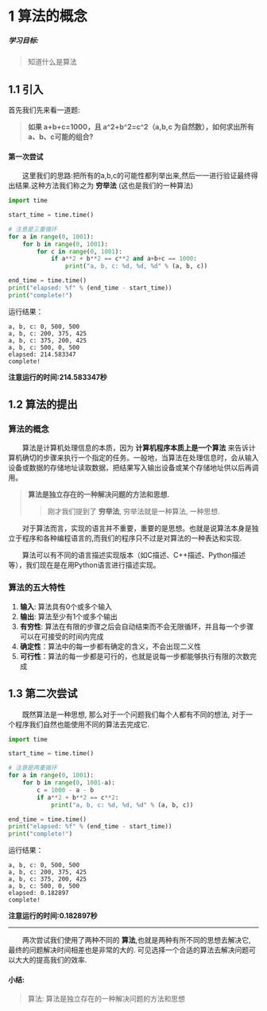 # **1 算法的概念**
##### 学习目标:
>知道什么是算法



## 1.1 引入

首先我们先来看一道题:

>**如果 a+b+c=1000，且 a^2+b^2=c^2（a,b,c 为自然数），如何求出所有a、b、c可能的组合?**


#### 第一次尝试

&emsp;&emsp;这里我们的思路:把所有的a,b,c的可能性都列举出来,然后一一进行验证最终得出结果.这种方法我们称之为 **穷举法** (这也是我们的一种算法)
```python
import time

start_time = time.time()

# 注意是三重循环
for a in range(0, 1001):
    for b in range(0, 1001):
        for c in range(0, 1001):
            if a**2 + b**2 == c**2 and a+b+c == 1000:
                print("a, b, c: %d, %d, %d" % (a, b, c))

end_time = time.time()
print("elapsed: %f" % (end_time - start_time))
print("complete!")
```

运行结果：
```
a, b, c: 0, 500, 500
a, b, c: 200, 375, 425
a, b, c: 375, 200, 425
a, b, c: 500, 0, 500
elapsed: 214.583347
complete!
```

**注意运行的时间:214.583347秒**

## 1.2 算法的提出

### 算法的概念



&emsp;&emsp;算法是计算机处理信息的本质，因为 **计算机程序本质上是一个算法** 来告诉计算机确切的步骤来执行一个指定的任务。一般地，当算法在处理信息时，会从输入设备或数据的存储地址读取数据，把结果写入输出设备或某个存储地址供以后再调用。


>**算法是独立存在的一种解决问题的方法和思想.**
>>刚才我们提到了 **穷举法**, 穷举法就是一种算法, 一种思想.

&emsp;&emsp;对于算法而言，实现的语言并不重要，重要的是思想。也就是说算法本身是独立于程序和各种编程语言的,而我们的程序只不过是对算法的一种表达和实现.

&emsp;&emsp;算法可以有不同的语言描述实现版本（如C描述、C++描述、Python描述等），我们现在是在用Python语言进行描述实现。

### 算法的五大特性

1. **输入**: 算法具有0个或多个输入  
2. **输出**: 算法至少有1个或多个输出  
3. **有穷性**: 算法在有限的步骤之后会自动结束而不会无限循环，并且每一个步骤可以在可接受的时间内完成  
4. **确定性**：算法中的每一步都有确定的含义，不会出现二义性  
5. **可行性**：算法的每一步都是可行的，也就是说每一步都能够执行有限的次数完成

## 1.3 第二次尝试
&emsp;&emsp;既然算法是一种思想, 那么对于一个问题我们每个人都有不同的想法, 对于一个程序我们自然也能使用不同的算法去完成它.


```python
import time

start_time = time.time()

# 注意是两重循环
for a in range(0, 1001):
    for b in range(0, 1001-a):
        c = 1000 - a - b
        if a**2 + b**2 == c**2:
            print("a, b, c: %d, %d, %d" % (a, b, c))

end_time = time.time()
print("elapsed: %f" % (end_time - start_time))
print("complete!")
```

运行结果：
```
a, b, c: 0, 500, 500
a, b, c: 200, 375, 425
a, b, c: 375, 200, 425
a, b, c: 500, 0, 500
elapsed: 0.182897
complete!
```

**注意运行的时间:0.182897秒**

---

&emsp;&emsp;两次尝试我们使用了两种不同的 **算法**,也就是两种有所不同的思想去解决它, 最终的问题解决时间相差也是非常的大的. 可见选择一个合适的算法去解决问题可以大大的提高我们的效率.

#### 小结:
>算法: 算法是独立存在的一种解决问题的方法和思想
